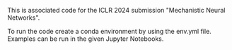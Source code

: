 This is associated code for the ICLR 2024 submission "Mechanistic Neural Networks".

To run the code create a conda environment by using the env.yml file.
Examples can be run in the given Jupyter Notebooks.